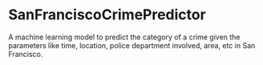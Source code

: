 # SanFranciscoCrimePredictor
A machine learning model to predict the category of a crime given the parameters like time, location, police department involved, area, etc in San Francisco.
